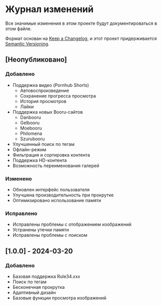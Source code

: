 # Журнал изменений

Все значимые изменения в этом проекте будут документироваться в этом файле.

Формат основан на [Keep a Changelog](https://keepachangelog.com/en/1.0.0/),
и этот проект придерживается [Semantic Versioning](https://semver.org/spec/v2.0.0.html).

## [Неопубликовано]

### Добавлено
- Поддержка видео (Pornhub Shorts)
  - Автовоспроизведение
  - Сохранение прогресса просмотра
  - История просмотров
  - Лайки
- Поддержка новых Booru-сайтов
  - Danbooru
  - Gelbooru
  - Moebooru
  - Philomena
  - Szurubooru
- Улучшенный поиск по тегам
- Офлайн-режим
- Фильтрация и сортировка контента
- Поддержка HD-контента
- Возможность переименования галерей

### Изменено
- Обновлен интерфейс пользователя
- Улучшена производительность при прокрутке
- Оптимизировано использование памяти

### Исправлено
- Исправлены проблемы с отображением изображений
- Устранены утечки памяти
- Исправлены проблемы с поиском

## [1.0.0] - 2024-03-20

### Добавлено
- Базовая поддержка Rule34.xxx
- Поиск по тегам
- Бесконечная прокрутка
- Адаптивный дизайн
- Базовые функции просмотра изображений 